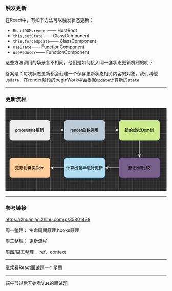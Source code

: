 ### 触发更新
在React中，有如下方法可以触发状态更新：
+ `ReactDOM.render`—— HostRoot
+ `this,setState`—— ClassComponent
+ `this.forceUpdate`—— ClassComponent
+ `useState`—— FunctionComponent
+ `useReducer`—— FunctionComponent

这些方法调用的场景各不相同，他们是如何接入同一套状态更新机制的呢？

答案是：每次状态更新都会创建一个保存更新状态相关内容的对象，我们叫他`Update`，在render阶段的beginWork中会根据`Update`计算新的`state`

---

### 更新流程
![](https://raw.githubusercontent.com/superwtt/MyFileRepository/main/image/React/更新流程.png)

---

### 参考链接
https://zhuanlan.zhihu.com/p/35801438


周一整理：
生命周期原理
hooks原理

周三整理：
更新流程

周四/周五整理：
ref、context

---

继续看React面试题一个星期

---

端午节过后开始看Vue的面试题
